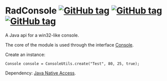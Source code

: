 RadConsole [![GitHub tag](https://img.shields.io/github/tag/RadAd/RadConsole.svg?maxAge=2592000)](https://github.com/RadAd/RadConsole/tags) [![GitHub tag](https://img.shields.io/github/release/RadAd/RadConsole.svg?maxAge=2592000)](https://github.com/RadAd/RadConsole/releases) [![GitHub tag](https://img.shields.io/github/commits-since/RadAd/RadConsole/30102013.svg?maxAge=2592000)](https://github.com/RadAd/RadConsole/commits/master)
==========

A Java api for a win32-like console.

The core of the module is used through the interface [Console](src/au/radsoft/console/Console.java).

Create an instance:

    Console console = ConsoleUtils.create("Test", 80, 25, true);

Dependency: [Java Native Access](https://github.com/twall/jna).
